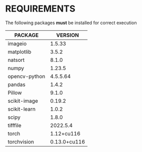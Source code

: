 # REQUIREMENTS
The following packages **must** be installed for correct execution <br>

| PACKAGE       | VERSION      |
|---------------|--------------|
| imageio       | 1.5.33       |
| matplotlib    | 3.5.2        |
| natsort       | 8.1.0        |
| numpy         | 1.23.5       |
| opencv-python | 4.5.5.64     |
| pandas        | 1.4.2        |
| Pillow        | 9.1.0        |
| scikit-image  | 0.19.2       |
| scikit-learn  | 1.0.2        |
| scipy         | 1.8.0        |
| tifffile      | 2022.5.4     |
| torch         | 1.12+cu116   |
| torchvision   | 0.13.0+cu116 |
